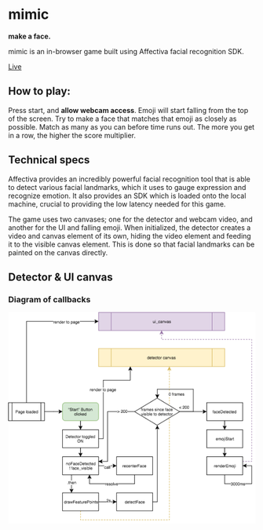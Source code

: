 # mimic

**make a face.**


mimic is an in-browser game built using Affectiva facial recognition SDK.

[Live][mimic] 

[mimic]: https://kruulik.github.io/mimic/


## How to play:

Press start, and __allow webcam access__.
Emoji will start falling from the top of the screen.
Try to make a face that matches that emoji as closely as possible.
Match as many as you can before time runs out.
The more you get in a row, the higher the score multiplier.

## Technical specs

Affectiva provides an incredibly powerful facial recognition tool that is able to detect various facial landmarks, which it uses to gauge expression and recognize emotion. It also provides an SDK which is loaded onto the local machine, crucial to providing the low latency needed for this game.

The game uses two canvases; one for the detector and webcam video, and another for the UI and falling emoji. When initialized, the detector creates a video and canvas element of its own, hiding the video element and feeding it to the visible canvas element. This is done so that facial landmarks can be painted on the canvas directly.

## Detector & UI canvas

### Diagram of callbacks

![diagram](https://github.com/kruulik/mimic/blob/master/assets/diagram.png)
